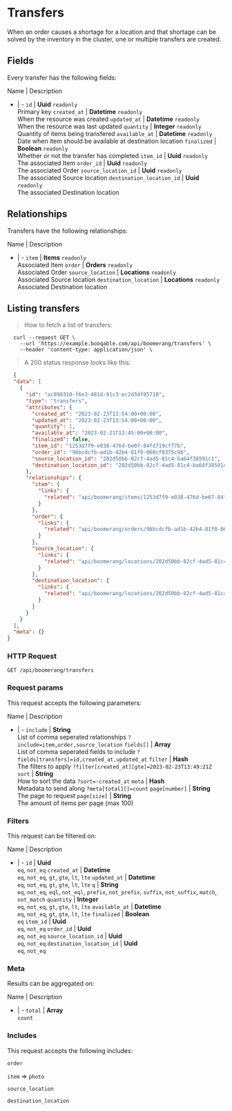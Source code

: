 # Transfers

When an order causes a shortage for a location and that shortage can be solved by the inventory in the cluster, one or multiple transfers are created.

## Fields
Every transfer has the following fields:

Name | Description
- | -
`id` | **Uuid** `readonly`<br>Primary key
`created_at` | **Datetime** `readonly`<br>When the resource was created
`updated_at` | **Datetime** `readonly`<br>When the resource was last updated
`quantity` | **Integer** `readonly`<br>Quantity of items being transfered
`available_at` | **Datetime** `readonly`<br>Date when item should be available at destination location
`finalized` | **Boolean** `readonly`<br>Whether or not the transfer has completed
`item_id` | **Uuid** `readonly`<br>The associated Item
`order_id` | **Uuid** `readonly`<br>The associated Order
`source_location_id` | **Uuid** `readonly`<br>The associated Source location
`destination_location_id` | **Uuid** `readonly`<br>The associated Destination location


## Relationships
Transfers have the following relationships:

Name | Description
- | -
`item` | **Items** `readonly`<br>Associated Item
`order` | **Orders** `readonly`<br>Associated Order
`source_location` | **Locations** `readonly`<br>Associated Source location
`destination_location` | **Locations** `readonly`<br>Associated Destination location


## Listing transfers



> How to fetch a list of transfers:

```shell
  curl --request GET \
    --url 'https://example.booqable.com/api/boomerang/transfers' \
    --header 'content-type: application/json' \
```

> A 200 status response looks like this:

```json
  {
  "data": [
    {
      "id": "ac898310-f6e3-481d-91c3-ec2d34f85710",
      "type": "transfers",
      "attributes": {
        "created_at": "2023-02-23T13:54:00+00:00",
        "updated_at": "2023-02-23T13:54:00+00:00",
        "quantity": 1,
        "available_at": "2023-02-21T13:45:00+00:00",
        "finalized": false,
        "item_id": "1253d7f9-e038-476d-be07-84fd719cf77b",
        "order_id": "98bcdcfb-ad1b-42b4-81f0-060cf8375c96",
        "source_location_id": "202d50bb-82cf-4ad5-81c4-ba64f38591c1",
        "destination_location_id": "202d50bb-82cf-4ad5-81c4-ba64f38591c1"
      },
      "relationships": {
        "item": {
          "links": {
            "related": "api/boomerang/items/1253d7f9-e038-476d-be07-84fd719cf77b"
          }
        },
        "order": {
          "links": {
            "related": "api/boomerang/orders/98bcdcfb-ad1b-42b4-81f0-060cf8375c96"
          }
        },
        "source_location": {
          "links": {
            "related": "api/boomerang/locations/202d50bb-82cf-4ad5-81c4-ba64f38591c1"
          }
        },
        "destination_location": {
          "links": {
            "related": "api/boomerang/locations/202d50bb-82cf-4ad5-81c4-ba64f38591c1"
          }
        }
      }
    }
  ],
  "meta": {}
}
```

### HTTP Request

`GET /api/boomerang/transfers`

### Request params

This request accepts the following parameters:

Name | Description
- | -
`include` | **String** <br>List of comma seperated relationships `?include=item,order,source_location`
`fields[]` | **Array** <br>List of comma seperated fields to include `?fields[transfers]=id,created_at,updated_at`
`filter` | **Hash** <br>The filters to apply `?filter[created_at][gte]=2023-02-23T13:49:21Z`
`sort` | **String** <br>How to sort the data `?sort=-created_at`
`meta` | **Hash** <br>Metadata to send along `?meta[total][]=count`
`page[number]` | **String** <br>The page to request
`page[size]` | **String** <br>The amount of items per page (max 100)


### Filters

This request can be filtered on:

Name | Description
- | -
`id` | **Uuid** <br>`eq`, `not_eq`
`created_at` | **Datetime** <br>`eq`, `not_eq`, `gt`, `gte`, `lt`, `lte`
`updated_at` | **Datetime** <br>`eq`, `not_eq`, `gt`, `gte`, `lt`, `lte`
`q` | **String** <br>`eq`, `not_eq`, `eql`, `not_eql`, `prefix`, `not_prefix`, `suffix`, `not_suffix`, `match`, `not_match`
`quantity` | **Integer** <br>`eq`, `not_eq`, `gt`, `gte`, `lt`, `lte`
`available_at` | **Datetime** <br>`eq`, `not_eq`, `gt`, `gte`, `lt`, `lte`
`finalized` | **Boolean** <br>`eq`
`item_id` | **Uuid** <br>`eq`, `not_eq`
`order_id` | **Uuid** <br>`eq`, `not_eq`
`source_location_id` | **Uuid** <br>`eq`, `not_eq`
`destination_location_id` | **Uuid** <br>`eq`, `not_eq`


### Meta

Results can be aggregated on:

Name | Description
- | -
`total` | **Array** <br>`count`


### Includes

This request accepts the following includes:

`order`


`item` => 
`photo`




`source_location`


`destination_location`





